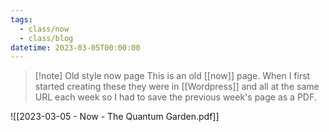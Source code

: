 ```yaml
---
tags:
  - class/now
  - class/blog
datetime: 2023-03-05T00:00:00
---
```

> [!note] Old style now page
> This is an old [[now]] page. When I first started creating these they were in [[Wordpress]] and all at the same URL each week so I had to save the previous week's page as a PDF. 

![[2023-03-05 - Now - The Quantum Garden.pdf]]
